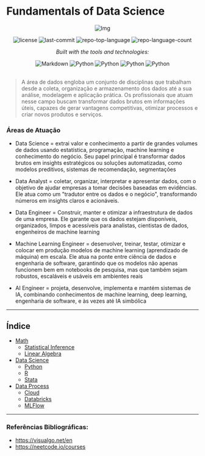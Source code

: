 # Fundamentals of Data Science

<div align="center">

![Img](https://github.com/user-attachments/assets/af62f067-04ac-4a16-861e-7a00bb690283)
<!-- BADGES -->
<img src="https://img.shields.io/github/license/HenrySchall/Fundamentals?style=flat&logo=opensourceinitiative&logoColor=white&color=0080ff" alt="license">
<img src="https://img.shields.io/github/last-commit/HenrySchall/Fundamentals?style=flat&logo=git&logoColor=white&color=0080ff" alt="last-commit">
<img src="https://img.shields.io/github/languages/top/HenrySchall/Fundamentals?style=flat&color=0080ff" alt="repo-top-language">
<img src="https://img.shields.io/github/languages/count/HenrySchall/Fundamentals?style=flat&color=0080ff" alt="repo-language-count">

<em>Built with the tools and technologies:</em>

<img src="https://img.shields.io/badge/Markdown-000000.svg?style=flat&logo=Markdown&logoColor=white" alt="Markdown">
<img src="https://img.shields.io/badge/Python-3776AB.svg?style=flat&logo=Python&logoColor=white" alt="Python">
<img src="https://img.shields.io/badge/R-276DC3?style?style=flat&logo=r&logoColor=white" alt="Python">
<img src="https://img.shields.io/badge/Stata-30B5C8?style=flat&logoColor=white" alt="Python">
<img src="https://img.shields.io/badge/Jupyter%20Notebook-F37626?style?style=flat&logo=jupyter&logoColor=white" alt="Python">

</div>
<br>

> A área de dados engloba um conjunto de disciplinas que trabalham desde a coleta, organização e armazenamento dos dados até a sua análise, modelagem e aplicação prática. Os profissionais que atuam nesse campo buscam transformar dados brutos em informações úteis, capazes de gerar vantagens competitivas, otimizar processos e criar novos produtos e serviços.

### Áreas de Atuação 

* Data Science = extrai valor e conhecimento a partir de grandes volumes de dados usando estatística, programação, machine learning e conhecimento do negócio. Seu papel principal é transformar dados brutos em insights estratégicos ou soluções automatizadas, como modelos preditivos, sistemas de recomendação, segmentações
    
* Data Analyst =  coletar, organizar, interpretar e apresentar dados, com o objetivo de ajudar empresas a tomar decisões baseadas em evidências. Ele atua como um "tradutor entre os dados e o negócio", transformando números em insights claros e acionáveis.

* Data Engineer = Construir, manter e otimizar a infraestrutura de dados de uma empresa. Ele garante que os dados estejam disponíveis, organizados, limpos e acessíveis para analistas, cientistas de dados, engenheiros de machine learning

* Machine Learning Engineer = desenvolver, treinar, testar, otimizar e colocar em produção modelos de machine learning (aprendizado de máquina) em escala. Ele atua na ponte entre ciência de dados e engenharia de software, garantindo que os modelos não apenas funcionem bem em notebooks de pesquisa, mas que também sejam robustos, escaláveis e usáveis em ambientes reais

* AI Engineer = projeta, desenvolve, implementa e mantém sistemas de IA, combinando conhecimentos de machine learning, deep learning, engenharia de software, e às vezes até IA simbólica
  
---
## Índice

- [Math](https://github.com/HenrySchall/Fundamentals/tree/main/Math)
    - [Statistical Inference](https://github.com/HenrySchall/Fundamentals/tree/main/Math/Statistical%20Inference)
    - [Linear Algebra](https://github.com/HenrySchall/Fundamentals/tree/main/Math/Linear%20Algebra)
- [Data Science](https://github.com/HenrySchall/Fundamentals/tree/main/Data%20Science)
    - [Python](https://github.com/HenrySchall/Fundamentals/tree/main/Data%20Science/Python)
    - [R](https://github.com/HenrySchall/Fundamentals/tree/main/Data%20Science/R)
    - [Stata](https://github.com/HenrySchall/Fundamentals/tree/main/Data%20Science/Stata)
- [Data Process](https://github.com/HenrySchall/Fundamentals/tree/main/Data%20Process)
    - [Cloud](https://github.com/HenrySchall/Fundamentals/tree/main/Data%20Process/Cloud)
    - [Databricks](https://github.com/HenrySchall/Fundamentals/tree/main/Data%20Process/Databricks)
    - [MLFlow](https://github.com/HenrySchall/Fundamentals/tree/main/Data%20Process/MLflow)

---

### Referências Bibliográficas:
- https://visualgo.net/en
- https://neetcode.io/courses

